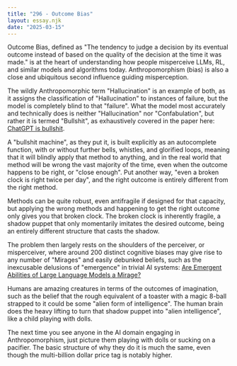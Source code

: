 ```yaml
---
title: "296 - Outcome Bias"
layout: essay.njk
date: "2025-03-15"
---
```


Outcome Bias, defined as "The tendency to judge a decision by its eventual outcome instead of based on the quality of the decision at the time it was made." is at the heart of understanding how people misperceive LLMs, RL, and similar models and algorithms today. Anthropomorphism (bias) is also a close and ubiquitous second influence guiding misperception.

The wildly Anthropomorphic term "Hallucination" is an example of both, as it assigns the classification of "Hallucination" to instances of failure, but the model is completely blind to that "failure". What the model most accurately and technically does is neither "Hallucination" nor "Confabulation", but rather it is termed "Bullshit", as exhaustively covered in the paper here: [ChatGPT is bullshit](https://link.springer.com/article/10.1007/s10676-024-09775).

A "bullshit machine", as they put it, is built explicitly as an autocomplete function, with or without further bells, whistles, and glorified loops, meaning that it will blindly apply that method to anything, and in the real world that method will be wrong the vast majority of the time, even when the outcome happens to be right, or "close enough". Put another way, "even a broken clock is right twice per day", and the right outcome is entirely different from the right method.

Methods can be quite robust, even antifragile if designed for that capacity, but applying the wrong methods and happening to get the right outcome only gives you that broken clock. The broken clock is inherently fragile, a shadow puppet that only momentarily imitates the desired outcome, being an entirely different structure that casts the shadow.

The problem then largely rests on the shoulders of the perceiver, or misperceiver, where around 200 distinct cognitive biases may give rise to any number of "Mirages" and easily debunked beliefs, such as the inexcusable delusions of "emergence" in trivial AI systems: [Are Emergent Abilities of Large Language Models a Mirage?](https://arxiv.org/abs/2304.15004)

Humans are amazing creatures in terms of the outcomes of imagination, such as the belief that the rough equivalent of a toaster with a magic 8-ball strapped to it could be some "alien form of intelligence". The human brain does the heavy lifting to turn that shadow puppet into "alien intelligence", like a child playing with dolls.

The next time you see anyone in the AI domain engaging in Anthropomorphism, just picture them playing with dolls or sucking on a pacifier. The basic structure of why they do it is much the same, even though the multi-billion dollar price tag is notably higher.

